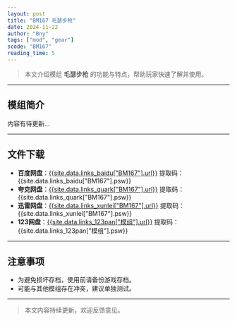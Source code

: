 ```yaml
---
layout: post
title: "BM167 毛瑟步枪"
date: 2024-11-22
author: "Bny"
tags: ["mod", "gear"]
scode: "BM167"
reading_time: 5
---
```


> 本文介绍模组 **毛瑟步枪** 的功能与特点，帮助玩家快速了解并使用。

---

## 模组简介

内容有待更新...

---

## 文件下载
- **百度网盘**：[{{site.data.links_baidu["BM167"].url}}]({{site.data.links_baidu["BM167"].url}}) 提取码：{{site.data.links_baidu["BM167"].psw}}
- **夸克网盘**：[{{site.data.links_quark["BM167"].url}}]({{site.data.links_quark["BM167"].url}}) 提取码：{{site.data.links_quark["BM167"].psw}}
- **迅雷网盘**：[{{site.data.links_xunlei["BM167"].url}}]({{site.data.links_xunlei["BM167"].url}}) 提取码：{{site.data.links_xunlei["BM167"].psw}}
- **123网盘**：[{{site.data.links_123pan["模组"].url}}]({{site.data.links_123pan["模组"].url}}) 提取码：{{site.data.links_123pan["模组"].psw}}

---

## 注意事项
- 为避免损坏存档，使用前请备份游戏存档。
- 可能与其他模组存在冲突，建议单独测试。

---

> 本文内容持续更新，欢迎反馈意见。
